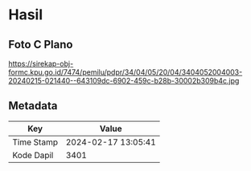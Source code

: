 # Hasil

## Foto C Plano

https://sirekap-obj-formc.kpu.go.id/7474/pemilu/pdpr/34/04/05/20/04/3404052004003-20240215-021440--643109dc-6902-459c-b28b-30002b309b4c.jpg


## Metadata

| Key        | Value               |
| ---------- | ------------------- |
| Time Stamp | 2024-02-17 13:05:41 |
| Kode Dapil | 3401                |



